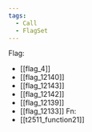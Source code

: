 ```yaml
---
tags:
  - Call
  - FlagSet
---
```

Flag:
- [[flag_4]]
- [[flag_12140]]
- [[flag_12143]]
- [[flag_12142]]
- [[flag_12139]]
- [[flag_12133]]
Fn:
- [[t2511_function21]]
